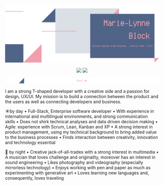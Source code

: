 <!-- Banner -->
<p align = "center">
  <img src = "https://github.com/MarieLynneBlock/MarieLynneBlock/blob/master/img/readme_banner-MarieLynneBlock.png">
</p>

<!-- NEW Stats Dashboard -->
<p align = "center">
  <img src = "https://github-readme-stats.vercel.app/api?username=MarieLynneBlock&show_icons=true&theme=dracula&line_height=33&bg_color=506487&title_color=F19FAC">
  <img src = "https://github-readme-stats.vercel.app/api/top-langs/?username=MarieLynneBlock&hide_langs_below=12&theme=dracula&bg_color=506487&title_color=F19FAC">
</p>

<!-- About me -->
<p align = "center">
  <img src = "https://github.com/MarieLynneBlock/MarieLynneBlock/blob/master/img/readme_aboutme-MarieLynneBlock.png">
</p>

I am a strong T-shaped developer with a creative side and a passion for design, UX/UI. My mission is to build a connection between the product and the users as well as connecting developers and business.

:sunny:by day
• Full-Stack, Enterprise software developer
• With experience in international and multilingual environments, and strong communication skills
• Does not shirk technical analyses and data driven decision making
• Agile: experience with Scrum, Lean, Kanban and XP
• A strong interest in product management, using my technical background to bring added value to the business processes
• Finds interaction between creativity, innovation and technology essential

:first_quarter_moon_with_face: by night
• Creative jack-of-all-trades with a strong interest in multimedia
• A musician that loves challenge and originality, moreover has an interest in sound engineering
• Likes photography and videography (especially mirrorless technology)
• Enjoys working with pen and paper as much as experimenting with generative art
• Loves learning new languages and, consequently, loves traveling 

<!--
**MarieLynneBlock/MarieLynneBlock** is a ✨ _special_ ✨ repository because its `README.md` (this file) appears on your GitHub profile.

Here are some ideas to get you started:

- 🔭 I’m currently working on ...
- 🌱 I’m currently learning ...
- 👯 I’m looking to collaborate on ...
- 🤔 I’m looking for help with ...
- 💬 Ask me about ...
- 📫 How to reach me: ...
- 😄 Pronouns: ...
- ⚡ Fun fact: ...
-->

